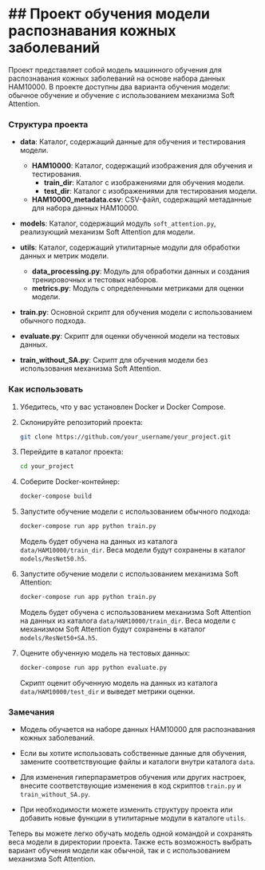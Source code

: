 # ## Проект обучения модели распознавания кожных заболеваний

Проект представляет собой модель машинного обучения для распознавания кожных заболеваний на основе набора данных HAM10000. В проекте доступны два варианта обучения модели: обычное обучение и обучение с использованием механизма Soft Attention.

### Структура проекта

- **data**: Каталог, содержащий данные для обучения и тестирования модели.
    - **HAM10000**: Каталог, содержащий изображения для обучения и тестирования.
        - **train_dir**: Каталог с изображениями для обучения модели.
        - **test_dir**: Каталог с изображениями для тестирования модели.
    - **HAM10000_metadata.csv**: CSV-файл, содержащий метаданные для набора данных HAM10000.

- **models**: Каталог, содержащий модуль `soft_attention.py`, реализующий механизм Soft Attention для модели.

- **utils**: Каталог, содержащий утилитарные модули для обработки данных и метрик модели.
    - **data_processing.py**: Модуль для обработки данных и создания тренировочных и тестовых наборов.
    - **metrics.py**: Модуль с определенными метриками для оценки модели.

- **train.py**: Основной скрипт для обучения модели с использованием обычного подхода.

- **evaluate.py**: Скрипт для оценки обученной модели на тестовых данных.

- **train_without_SA.py**: Скрипт для обучения модели без использования механизма Soft Attention.

### Как использовать

1. Убедитесь, что у вас установлен Docker и Docker Compose.

2. Склонируйте репозиторий проекта:

   ```bash
   git clone https://github.com/your_username/your_project.git
   ```

3. Перейдите в каталог проекта:

   ```bash
   cd your_project
   ```

4. Соберите Docker-контейнер:

   ```bash
   docker-compose build
   ```

5. Запустите обучение модели с использованием обычного подхода:

   ```bash
   docker-compose run app python train.py
   ```

   Модель будет обучена на данных из каталога `data/HAM10000/train_dir`. Веса модели будут сохранены в каталог `models/ResNet50.h5`.

6. Запустите обучение модели с использованием механизма Soft Attention:

   ```bash
   docker-compose run app python train.py
   ```

   Модель будет обучена с использованием механизма Soft Attention на данных из каталога `data/HAM10000/train_dir`. Веса модели с механизмом Soft Attention будут сохранены в каталог `models/ResNet50+SA.h5`.

7. Оцените обученную модель на тестовых данных:

   ```bash
   docker-compose run app python evaluate.py
   ```

   Скрипт оценит обученную модель на данных из каталога `data/HAM10000/test_dir` и выведет метрики оценки.

### Замечания

- Модель обучается на наборе данных HAM10000 для распознавания кожных заболеваний.

- Если вы хотите использовать собственные данные для обучения, замените соответствующие файлы и каталоги внутри каталога `data`.

- Для изменения гиперпараметров обучения или других настроек, внесите соответствующие изменения в код скриптов `train.py` и `train_without_SA.py`.

- При необходимости можете изменить структуру проекта или добавить новые функции в утилитарные модули в каталоге `utils`.

Теперь вы можете легко обучать модель одной командой и сохранять веса модели в директории проекта. Также есть возможность выбрать вариант обучения модели как обычной, так и с использованием механизма Soft Attention.
